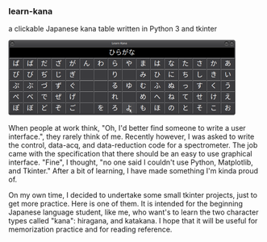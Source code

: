 ### learn-kana
a clickable Japanese kana table written in Python 3 and tkinter 

<img src="./imgs/lk.png" width="450">

When people at work think, "Oh, I'd better find someone to write a user interface.", they rarely think of me. Recently however, I was asked to write the control, data-acq, and data-reduction code for a spectrometer. The job came with the specification that there should be an easy to use graphical interface. "Fine", I thought, "no one said I couldn't use Python, Matplotlib, and Tkinter." After a bit of learning, I have made something I'm kinda proud of.  

On my own time, I decided to undertake some small tkinter projects, just to get more practice. Here is one of them. It is intended for the beginning Japanese language student, like me, who want's to learn the two character types called "kana": hiragana, and katakana. I hope that it will be useful for memorization practice and for reading reference.  


